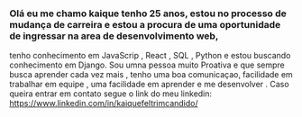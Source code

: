 ### Olá eu me chamo kaique tenho 25 anos, estou no processo de mudança de carreira e estou a procura de uma oportunidade de ingressar na area de desenvolvimento web,
tenho conhecimento em JavaScrip , React , SQL , Python e estou buscando conhecimento em Django.
  Sou umna pessoa muito Proativa e que sempre busca aprender cada vez mais , tenho uma boa comunicaçao, facilidade em trabalhar em equipe  , uma facilidade em aprender e me desenvolver .
  Caso queira entrar em contato segue o link do meu linkedin: https://www.linkedin.com/in/kaiquefeltrimcandido/

<!--
**kaiquefeltrim/kaiquefeltrim** is a ✨ _special_ ✨ repository because its `README.md` (this file) appears on your GitHub profile.

Here are some ideas to get you started:

- 🔭 I’m currently working on ...
- 🌱 I’m currently learning ...
- 👯 I’m looking to collaborate on ...
- 🤔 I’m looking for help with ...
- 💬 Ask me about ...
- 📫 How to reach me: ...
- 😄 Pronouns: ...
- ⚡ Fun fact: ...
-->
